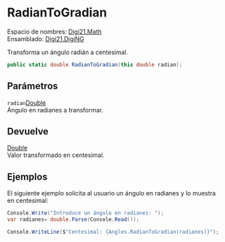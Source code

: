 # RadianToGradian

Espacio de nombres: [Digi21.Math](../../)  
Ensamblado: [Digi21.DigiNG](../../../)

Transforma un ángulo radián a centesimal.

```csharp
public static double RadianToGradian(this double radian);
```

## Parámetros

`radian`[Double](https://docs.microsoft.com/en-us/dotnet/api/system.double?view=net-5.0)  
Ángulo en radianes a transformar.

## Devuelve

[Double](https://docs.microsoft.com/en-us/dotnet/api/system.double?view=net-5.0)  
Valor transformado en centesimal.

## Ejemplos

El siguiente ejemplo solicita al usuario un ángulo en radianes y lo muestra en centesimal:

```csharp
Console.Write("Introduce un ángulo en radianes: ");
var radianes= double.Parse(Console.Read());

Console.WriteLine($"Centesimal: {Angles.RadianToGradian(radianes)}");
```

